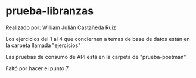 # prueba-libranzas
Realizado por: William Julián Castañeda Ruiz

Los ejercicios del 1 al 4 que conciernen a temas de base de datos están en la carpeta llamada "ejercicios"

Las pruebas de consumo de API está en la carpeta de "prueba-postman"

Faltó por hacer el punto 7.
